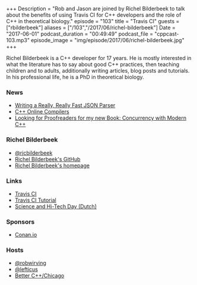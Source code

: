 +++
Description = "Rob and Jason are joined by Richel Bilderbeek to talk about the benefits of using Travis CI for C++ developers and the role of C++ in theoretical biology."
episode = "103"
title = "Travis CI"
guests = ["rbilderbeek"]
aliases = ["/103","/2017/06/richel-bilderbeek"]
Date = "2017-06-01"
podcast_duration = "00:49:49"
podcast_file = "cppcast-103.mp3"
episode_image = "img/episode/2017/06/richel-bilderbeek.jpg"
+++

Richel Bilderbeek is a C++ developer for 17 years. He is mostly interested in what the literature has to say about good C++ practices, then teaching children and to adults, additionally writing articles, blog posts and tutorials. In his professional life, he is a PhD in theoretical biology.

### News ###

 - [Writing a Really, Really Fast JSON Parser](https://chadaustin.me/2017/05/writing-a-really-really-fast-json-parser/)
 - [C++ Online Compilers](https://arne-mertz.de/2017/05/online-compilers/)
 - [Looking for Proofreaders for my new Book: Concurrency with Modern C++](http://www.modernescpp.com/index.php/looking-for-proofreaders-for-my-new-book-concurrency-with-modern-c)

### Richel Bilderbeek ###

 - [@rjcbilderbeek](https://twitter.com/rjcbilderbeek/)
 - [Richel Bilderbeek's GitHub](https://github.com/richelbilderbeek)
 - [Richel Bilderbeek's homepage](http://richelbilderbeek.nl/)

### Links ###

 - [Travis CI](https://travis-ci.org/)
 - [Travis CI Tutorial](https://github.com/richelbilderbeek/travis_cpp_tutorial)
 - [Science and Hi-Tech Day (Dutch)](http://www.djog.nl/djognieuws/11-juni-science-en-hi-techdag-djo/)

### Sponsors ###

- [Conan.io](http://conan.io/)

### Hosts ###

- [@robwirving](https://twitter.com/robwirving)
- [@lefticus](https://twitter.com/lefticus)
- [Better C++/Chicago](https://www.eventbrite.com/e/better-c-chicago-registration-34084060342)
